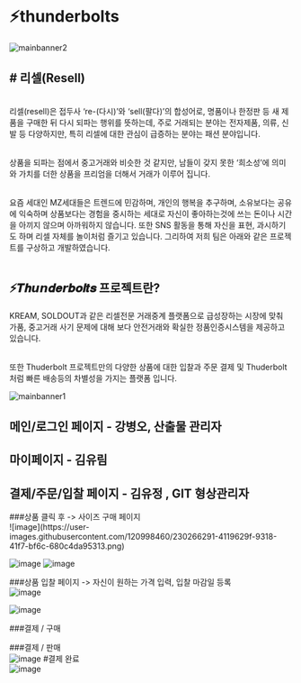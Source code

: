 
# ⚡thunderbolts<br>
![mainbanner2](https://user-images.githubusercontent.com/120998460/229054183-664b9309-e66b-4e82-b51b-228b8a214a70.png)
<br>
<h2># 리셀(Resell)<br></h2>

<br>리셀(resell)은 접두사 ‘re-(다시)’와 ‘sell(팔다)’의 합성어로, 명품이나 한정판 등 새 제품을 구매한 뒤 다시 되파는 행위를 뜻하는데, 주로 거래되는 분야는 전자제품, 의류, 신발 등 다양하지만, 특히 리셀에 대한 관심이 급증하는 분야는 패션 분야입니다.

<br>상품을 되파는 점에서 중고거래와 비슷한 것 같지만, 남들이 갖지 못한 ‘희소성’에 의미와 가치를 더한 상품을 프리엄을 더해서 거래가 이루어 집니다.

<br>요즘 세대인 MZ세대들은  트렌드에 민감하며, 개인의 행복을 추구하며, 소유보다는 공유에 익숙하며 상품보다는 경험을 중시하는 세대로 자신이 좋아하는것에 쓰는 돈이나 시간을 아끼지 않으며 아까워하지 않습니다.  또한 SNS 활동을 통해 자신을 표현, 과시하기도 하며 리셀 자체를 놀이처럼 즐기고 있습니다. 그리하여 저희 팀은 아래와 같은 프로젝트를 구상하고 개발하였습니다. <br>
<br>
<h2>⚡𝑻𝒉𝙪𝙣𝒅𝒆𝙧𝒃𝝄𝒍𝒕𝒔 프로젝트란?<br></h2>
KREAM, SOLDOUT과 같은 리셀전문 거래중계 플랫폼으로 급성장하는 시장에 맞춰 가품, 중고거래 사기 문제에 대해 보다 안전거래와 확실한 정품인증시스템을 제공하고 있습니다.<br>

<br>또한 Thuderbolt 프로젝트만의 다양한 상품에 대한 입찰과 주문 결제 및  Thuderbolt처럼 빠른 배송등의 차별성을 가지는 플랫폼 입니다.<br>

![mainbanner1](https://user-images.githubusercontent.com/120998460/230248544-dae35a7c-567b-49fe-93b6-3a6b71e70862.png)


<h2>메인/로그인 페이지 - 강병오, 산출물 관리자 </h2>


<h2>마이페이지 - 김유림 </h2>


<h2>결제/주문/입찰 페이지 - 김유정 , GIT 형상관리자 </h2>
###상품 클릭 후 -> 사이즈 구매 페이지<br>
![image](https://user-images.githubusercontent.com/120998460/230266291-4119629f-9318-41f7-bf6c-680c4da95313.png)

![image](https://user-images.githubusercontent.com/120998460/230264529-aee68f13-6070-47ac-a6a7-3974639083b9.png)
![image](https://user-images.githubusercontent.com/120998460/230265906-21c6cba9-ab6a-4358-9ba7-22fb93d39f5d.png)

###상품 입찰 페이지 -> 자신이 원하는 가격 입력, 입찰 마감일 등록<br>
![image](https://user-images.githubusercontent.com/120998460/230266451-6bf0a433-1e4d-4ee6-8b17-cc05b31acef0.png)


![image](https://user-images.githubusercontent.com/120998460/230265866-a20727f7-1fd5-4449-8c06-50eaf60415f6.png)

###결제 / 구매<br>

###결제 / 판매<br>
![image](https://user-images.githubusercontent.com/120998460/230266814-ab47a207-731e-42e2-8f99-09709fc39d9e.png)
#결제 완료<br>
![image](https://user-images.githubusercontent.com/120998460/230264422-e45ea115-3702-4e38-832c-e35dad149f84.png)
